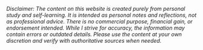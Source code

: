 *Disclaimer: The content on this website is created purely from personal study and self-learning. It is intended as personal notes and reflections, not as professional advice. There is no commercial purpose, financial gain, or endorsement intended. While I strive for accuracy, the information may contain errors or outdated details. Please use the content at your own discretion and verify with authoritative sources when needed.*